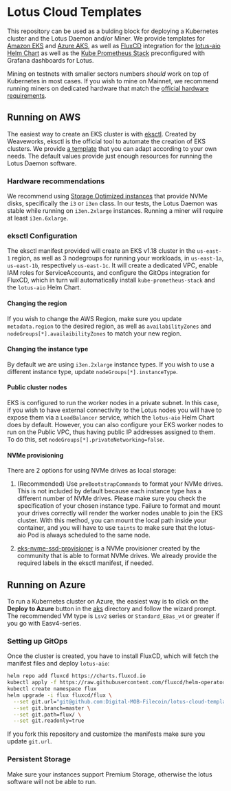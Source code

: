 # Lotus Cloud Templates

This repository can be used as a bulding block for deploying a Kubernetes cluster and the Lotus Daemon and/or Miner. We provide templates for [Amazon EKS](https://aws.amazon.com/eks/?whats-new-cards.sort-by=item.additionalFields.postDateTime&whats-new-cards.sort-order=desc&eks-blogs.sort-by=item.additionalFields.createdDate&eks-blogs.sort-order=desc) and [Azure AKS](https://azure.microsoft.com/en-us/services/kubernetes-service/), as well as [FluxCD](https://fluxcd.io) integration for the [lotus-aio Helm Chart](https://github.com/Digital-MOB-Filecoin/lotus-charts) as well as the [Kube Prometheus Stack](https://github.com/prometheus-community/helm-charts/tree/main/charts/kube-prometheus-stack) preconfigured with Grafana dashboards for Lotus.

Mining on testnets with smaller sectors numbers *should* work on top of Kubernetes in most cases. If you wish to mine on Mainnet, we recommend running miners on dedicated hardware that match the [official hardware requirements](https://docs.filecoin.io/mine/hardware-requirements/). 

## Running on AWS

The easiest way to create an EKS cluster is with [eksctl](https://eksctl.io). Created by Weaveworks, eksctl is the official tool to automate the creation of EKS clusters. We provide [a template](eks/eksctl.yaml) that you can adapt according to your own needs. The default values provide just enough resources for running the Lotus Daemon software.

### Hardware recommendations

We recommend using [Storage Optimized instances](https://docs.aws.amazon.com/AWSEC2/latest/UserGuide/storage-optimized-instances.html) that provide NVMe disks, specifically the `i3` or `i3en` class. In our tests, the Lotus Daemon was stable while running on `i3en.2xlarge` instances. Running a miner will require at least `i3en.6xlarge`. 

### eksctl Configuration

The eksctl manifest provided will create an EKS v1.18 cluster in the `us-east-1` region, as well as 3 nodegroups for running your workloads, in `us-east-1a`, `us-east-1b`, respectively `us-east-1c`. It will create a dedicated VPC, enable IAM roles for ServiceAccounts, and configure the GitOps integration for FluxCD, which in turn will automatically install `kube-prometheus-stack` and the `lotus-aio` Helm Chart.

#### Changing the region

If you wish to change the AWS Region, make sure you update `metadata.region` to the desired region, as well as `availabilityZones` and `nodeGroups[*].availaibilityZones` to match your new region.

#### Changing the instance type

By default we are using `i3en.2xlarge` instance types. If you wish to use a different instance type, update `nodeGroups[*].instanceType`.

#### Public cluster nodes

EKS is configured to run the worker nodes in a private subnet. In this case, if you wish to have external connectivity to the Lotus nodes you will have to expose them via a `LoadBalancer` service, which the `lotus-aio` Helm Chart does by default. However, you can also configure your EKS worker nodes to run on the Public VPC, thus having public IP addresses assigned to them. To do this, set `nodeGroups[*].privateNetworking=false`.

#### NVMe provisioning

There are 2 options for using NVMe drives as local storage:

1. (Recommended) Use `preBootstrapCommands` to format your NVMe drives. This is not included by default because each instance type has a different number of NVMe drives. Please make sure you check the specification of your chosen instance type. Failure to format and mount your drives correctly will render the worker nodes unable to join the EKS cluster. With this method, you can mount the local path inside your container, and you will have to use `taints` to make sure that the lotus-aio Pod is always scheduled to the same node.

2. [eks-nvme-ssd-provisioner](https://github.com/brunsgaard/eks-nvme-ssd-provisioner) is a NVMe provisioner created by the community that is able to format NVMe drives. We already provide the required labels in the eksctl manifest, if needed.

## Running on Azure

To run a Kubernetes cluster on Azure, the easiest way is to click on the **Deploy to Azure** button in the [aks](aks) directory and follow the wizard prompt. The recommended VM type is `Lsv2` series or `Standard_E8as_v4` or greater if you go with Easv4-series.

### Setting up GitOps

Once the cluster is created, you have to install FluxCD, which will fetch the manifest files and deploy `lotus-aio`:

```sh
helm repo add fluxcd https://charts.fluxcd.io
kubectl apply -f https://raw.githubusercontent.com/fluxcd/helm-operator/master/deploy/crds.yaml
kubectl create namespace flux
helm upgrade -i flux fluxcd/flux \
  --set git.url="git@github.com:Digital-MOB-Filecoin/lotus-cloud-templates.git" \
  --set git.branch=master \
  --set git.path=flux/ \
  --set git.readonly=true
```

If you fork this repository and customize the manifests make sure you update `git.url`.

### Persistent Storage

Make sure your instances support Premium Storage, otherwise the lotus software will not be able to run.